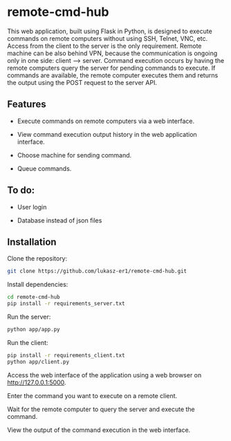 # remote-cmd-hub
This web application, built using Flask in Python, is designed to execute commands on remote computers without using SSH, Telnet, VNC, etc. Access from the client to the server is the only requirement. 
Remote machine can be also behind VPN, because the communication is ongoing only in one side: client --> server.
Command execution occurs by having the remote computers query the server for pending commands to execute. If commands are available, the remote computer executes them and returns the output using the POST request to the server API.

## Features
- Execute commands on remote computers via a web interface.

- View command execution output history in the web application interface.

- Choose machine for sending command.

- Queue commands.

## To do:
- User login

- Database instead of json files

## Installation
Clone the repository:
```bash
git clone https://github.com/lukasz-er1/remote-cmd-hub.git
```

Install dependencies:
```bash
cd remote-cmd-hub
pip install -r requirements_server.txt
```

Run the server:
```bash
python app/app.py
```

Run the client:
```bash
pip install -r requirements_client.txt
python app/client.py
```

Access the web interface of the application using a web browser on http://127.0.0.1:5000.

Enter the command you want to execute on a remote client.

Wait for the remote computer to query the server and execute the command.

View the output of the command execution in the web interface.
